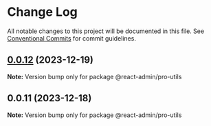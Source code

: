 # Change Log

All notable changes to this project will be documented in this file. See [Conventional Commits](https://conventionalcommits.org) for commit
guidelines.

## [0.0.12](https://git.aihuoshi.net/algo_analysis_plat/web/fd-react-admin-components/compare/@react-admin/pro-utils@0.0.11...@react-admin/pro-utils@0.0.12) (2023-12-19)

**Note:** Version bump only for package @react-admin/pro-utils

## 0.0.11 (2023-12-18)

**Note:** Version bump only for package @react-admin/pro-utils
